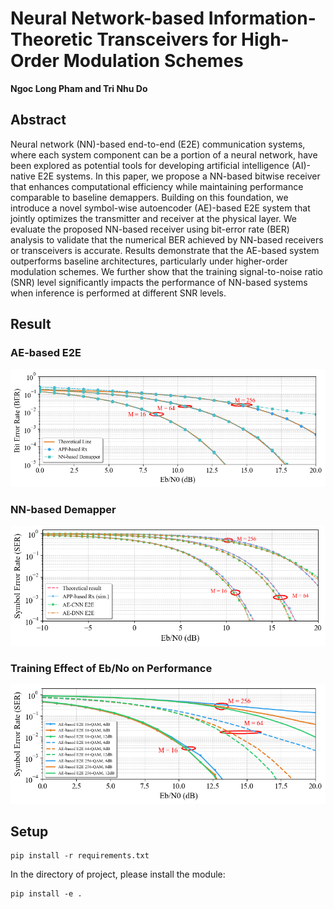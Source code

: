# Neural Network-based Information-Theoretic Transceivers for High-Order Modulation Schemes
**Ngoc Long Pham and Tri Nhu Do**

## Abstract

Neural network (NN)-based end-to-end (E2E) communication systems, where each system component can be a portion of a neural network, have been explored as potential tools for developing artificial intelligence (AI)-native E2E systems. In this paper, we propose a NN-based bitwise receiver that enhances computational efficiency while maintaining performance comparable to baseline demappers. Building on this foundation, we introduce a novel symbol-wise autoencoder (AE)-based E2E system that jointly optimizes the transmitter and receiver at the physical layer. We evaluate the proposed NN-based receiver using bit-error rate (BER) analysis to validate that the numerical BER achieved by NN-based receivers or transceivers is accurate. Results demonstrate that the AE-based system outperforms baseline architectures, particularly under higher-order modulation schemes. We further show that the training signal-to-noise ratio (SNR) level significantly impacts the performance of NN-based systems when inference is performed at different SNR levels.

## Result
### AE-based E2E
![AE-based E2E](https://github.com/tnd-lab/Neural-Network-based-Information-Theoretic-Transceivers/blob/main/images/fig1.png   "AE-based E2E")
### NN-based Demapper
![NN-based Demapper](https://github.com/tnd-lab/Neural-Network-based-Information-Theoretic-Transceivers/blob/main/images/fig2.png    "NN-based Demapper")
### Training Effect of Eb/No on Performance
![Training Effect of Eb/No on Performance](https://github.com/tnd-lab/Neural-Network-based-Information-Theoretic-Transceivers/blob/main/images/fig3.png   "Training Effect of Eb/No on Performance")

##  Setup
```
pip install -r requirements.txt
```
In the directory of project, please install the module:
```
pip install -e .
```
